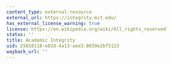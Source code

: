 ```yaml
---
content_type: external-resource
external_url: https://integrity.mit.edu/
has_external_license_warning: true
license: https://en.wikipedia.org/wiki/All_rights_reserved
status: ''
title: Academic Integrity
uid: 25010118-e83d-4a13-aee3-8659e2bf5123
wayback_url: ''
---
```

